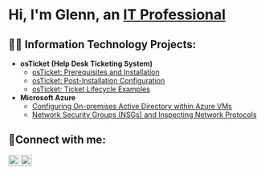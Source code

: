 <h1>Hi, I'm Glenn, an <a href="https://linkedin.com/in/glenn-smith-08a833235">IT Professional</a></h1>

<h2>👨‍💻 Information Technology Projects:</h2>

- <b>osTicket (Help Desk Ticketing System)</b>
  - [osTicket: Prerequisites and Installation](https://github.com/Gleejr/osticket-prereqs)
  - [osTicket: Post-Installation Configuration](https://github.com/Gleejr/post-install-config)
  - [osTicket: Ticket Lifecycle Examples](https://github.com/Gleejr/ticket-lifecycle)
- <b>Microsoft Azure</b>
  - [Configuring On-premises Active Directory within Azure VMs](https://github.com/Gleejr/configure-ad)
  - [Network Security Groups (NSGs) and Inspecting Network Protocols](https://github.com/Gleejr/azure-network-protocols)

<h2>🤳Connect with me:</h2>

[<img align="left" alt="Josh | LinkedIn" width="22px" src="https://cdn.jsdelivr.net/npm/simple-icons@v3/icons/linkedin.svg" />][linkedin]
[<img align="left" alt="Josh | Instagram" width="22px" src="https://cdn.jsdelivr.net/npm/simple-icons@v3/icons/instagram.svg" />][instagram]

[instagram]: https://www.instagram.com/Josh
[linkedin]: https://linkedin.com/in/glenn-smith-08a833235
